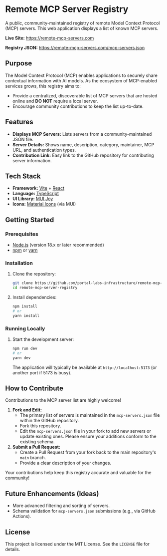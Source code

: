 # Remote MCP Server Registry

A public, community-maintained registry of remote Model Context Protocol (MCP) servers. This web application displays a list of known MCP servers.

**Live Site:** https://remote-mcp-servers.com

**Registry JSON:** https://remote-mcp-servers.com/mcp-servers.json

## Purpose

The Model Context Protocol (MCP) enables applications to securely share contextual information with AI models. As the ecosystem of MCP-enabled services grows, this registry aims to:

- Provide a centralized, discoverable list of MCP servers that are hosted online and **DO NOT** require a local server.
- Encourage community contributions to keep the list up-to-date.

## Features

- **Displays MCP Servers:** Lists servers from a community-maintained JSON file.
- **Server Details:** Shows name, description, category, maintainer, MCP URL, and authentication types.
- **Contribution Link:** Easy link to the GitHub repository for contributing server information.

## Tech Stack

- **Framework:** [Vite](https://vitejs.dev/) + [React](https://reactjs.org/)
- **Language:** [TypeScript](https://www.typescriptlang.org/)
- **UI Library:** [MUI Joy](https://mui.com/joy-ui/getting-started/)
- **Icons:** [Material Icons](https://mui.com/material-ui/material-icons/) (via MUI)

## Getting Started

### Prerequisites

- [Node.js](https://nodejs.org/) (version 18.x or later recommended)
- [npm](https://www.npmjs.com/) or [yarn](https://yarnpkg.com/)

### Installation

1.  Clone the repository:

    ```bash
    git clone https://github.com/portal-labs-infrastructure/remote-mcp-server-registry
    cd remote-mcp-server-registry
    ```

2.  Install dependencies:
    ```bash
    npm install
    # or
    yarn install
    ```

### Running Locally

1.  Start the development server:
    ```bash
    npm run dev
    # or
    yarn dev
    ```
    The application will typically be available at `http://localhost:5173` (or another port if 5173 is busy).

## How to Contribute

Contributions to the MCP server list are highly welcome!

1.  **Fork and Edit:**
    - The primary list of servers is maintained in the `mcp-servers.json` file within the GitHub repository.
    - Fork this repository.
    - Edit the `mcp-servers.json` file in your fork to add new servers or update existing ones. Please ensure your additions conform to the existing schema.
2.  **Submit a Pull Request:**
    - Create a Pull Request from your fork back to the main repository's `main` branch.
    - Provide a clear description of your changes.

Your contributions help keep this registry accurate and valuable for the community!

## Future Enhancements (Ideas)

- More advanced filtering and sorting of servers.
- Schema validation for `mcp-servers.json` submissions (e.g., via GitHub Actions).

## License

This project is licensed under the MIT License. See the `LICENSE` file for details.
